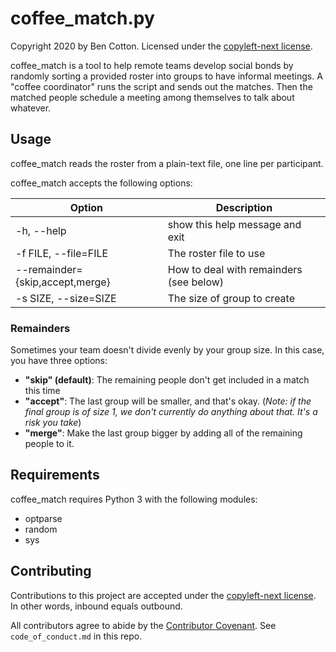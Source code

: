 # coffee_match.py

Copyright 2020 by Ben Cotton.
Licensed under the [copyleft-next license](https://github.com/copyleft-next/copyleft-next/blob/v0.3.0/Releases/copyleft-next-0.3.0).

coffee_match is a tool to help remote teams develop social bonds by randomly
sorting a provided roster into groups to have informal meetings. A "coffee
coordinator" runs the script and sends out the matches. Then the matched people
schedule a meeting among themselves to talk about whatever.

## Usage

coffee_match reads the roster from a plain-text file, one line per participant.

coffee_match accepts the following options:

| Option | Description
| ------ | -----------
| -h, --help | show this help message and exit
|  -f FILE, --file=FILE | The roster file to use
| --remainder={skip,accept,merge} | How to deal with remainders (see below)
| -s SIZE, --size=SIZE | The size of group to create

### Remainders

Sometimes your team doesn't divide evenly by your group size.
In this case, you have three options:

* **"skip" (default)**: The remaining people don't get included in a match this time
* **"accept"**: The last group will be smaller, and that's okay. (*Note: if the final group is of size 1, we don't currently do anything about that. It's a risk you take*)
* **"merge"**: Make the last group bigger by adding all of the remaining people to it.

## Requirements

coffee_match requires Python 3 with the following modules:

* optparse
* random
* sys

## Contributing

Contributions to this project are accepted under the [copyleft-next license](https://github.com/copyleft-next/copyleft-next/blob/v0.3.0/Releases/copyleft-next-0.3.0).
In other words, inbound equals outbound.

All contributors agree to abide by the [Contributor Covenant](https://www.contributor-covenant.org/).
See `code_of_conduct.md` in this repo.
